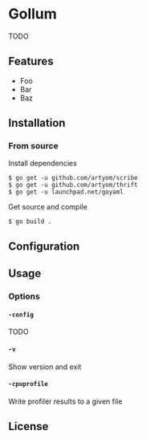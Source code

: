 # Gollum

TODO

## Features

* Foo
* Bar
* Baz

## Installation

### From source

Install dependencies
```
$ go get -u github.com/artyom/scribe
$ go get -u github.com/artyom/thrift
$ go get -u launchpad.net/goyaml
```

Get source and compile
```
$ go build .
```

## Configuration

## Usage

### Options

#### `-config`

TODO

#### `-v`

Show version and exit

#### `-cpuprofile`

Write profiler results to a given file

## License